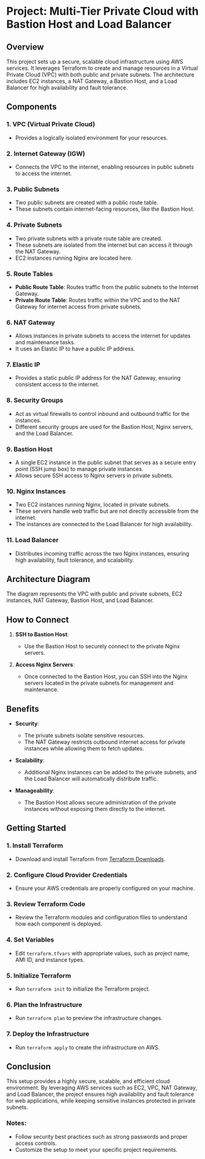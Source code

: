 
# Project: Multi-Tier Private Cloud with Bastion Host and Load Balancer

## Overview

This project sets up a secure, scalable cloud infrastructure using AWS services. It leverages Terraform to create and manage resources in a Virtual Private Cloud (VPC) with both public and private subnets. The architecture includes EC2 instances, a NAT Gateway, a Bastion Host, and a Load Balancer for high availability and fault tolerance. 

## Components

### 1. **VPC (Virtual Private Cloud)**
   - Provides a logically isolated environment for your resources.

### 2. **Internet Gateway (IGW)**
   - Connects the VPC to the internet, enabling resources in public subnets to access the internet.

### 3. **Public Subnets**
   - Two public subnets are created with a public route table.
   - These subnets contain internet-facing resources, like the Bastion Host.

### 4. **Private Subnets**
   - Two private subnets with a private route table are created.
   - These subnets are isolated from the internet but can access it through the NAT Gateway.
   - EC2 instances running Nginx are located here.

### 5. **Route Tables**
   - **Public Route Table**: Routes traffic from the public subnets to the Internet Gateway.
   - **Private Route Table**: Routes traffic within the VPC and to the NAT Gateway for internet access from private subnets.

### 6. **NAT Gateway**
   - Allows instances in private subnets to access the internet for updates and maintenance tasks.
   - It uses an Elastic IP to have a public IP address.

### 7. **Elastic IP**
   - Provides a static public IP address for the NAT Gateway, ensuring consistent access to the internet.

### 8. **Security Groups**
   - Act as virtual firewalls to control inbound and outbound traffic for the instances.
   - Different security groups are used for the Bastion Host, Nginx servers, and the Load Balancer.

### 9. **Bastion Host**
   - A single EC2 instance in the public subnet that serves as a secure entry point (SSH jump box) to manage private instances.
   - Allows secure SSH access to Nginx servers in private subnets.

### 10. **Nginx Instances**
   - Two EC2 instances running Nginx, located in private subnets.
   - These servers handle web traffic but are not directly accessible from the internet.
   - The instances are connected to the Load Balancer for high availability.

### 11. **Load Balancer**
   - Distributes incoming traffic across the two Nginx instances, ensuring high availability, fault tolerance, and scalability.

## Architecture Diagram

<!-- Include your architecture diagram here -->
The diagram represents the VPC with public and private subnets, EC2 instances, NAT Gateway, Bastion Host, and Load Balancer.

## How to Connect

1. **SSH to Bastion Host**: 
   - Use the Bastion Host to securely connect to the private Nginx servers.
   
2. **Access Nginx Servers**:
   - Once connected to the Bastion Host, you can SSH into the Nginx servers located in the private subnets for management and maintenance.

## Benefits

- **Security**: 
   - The private subnets isolate sensitive resources.
   - The NAT Gateway restricts outbound internet access for private instances while allowing them to fetch updates.
   
- **Scalability**:
   - Additional Nginx instances can be added to the private subnets, and the Load Balancer will automatically distribute traffic.

- **Manageability**:
   - The Bastion Host allows secure administration of the private instances without exposing them directly to the internet.

## Getting Started

### 1. **Install Terraform**
   - Download and install Terraform from [Terraform Downloads](https://www.terraform.io/downloads).

### 2. **Configure Cloud Provider Credentials**
   - Ensure your AWS credentials are properly configured on your machine.

### 3. **Review Terraform Code**
   - Review the Terraform modules and configuration files to understand how each component is deployed.

### 4. **Set Variables**
   - Edit `terraform.tfvars` with appropriate values, such as project name, AMI ID, and instance types.

### 5. **Initialize Terraform**
   - Run `terraform init` to initialize the Terraform project.

### 6. **Plan the Infrastructure**
   - Run `terraform plan` to preview the infrastructure changes.

### 7. **Deploy the Infrastructure**
   - Run `terraform apply` to create the infrastructure on AWS.

## Conclusion

This setup provides a highly secure, scalable, and efficient cloud environment. By leveraging AWS services such as EC2, VPC, NAT Gateway, and Load Balancer, the project ensures high availability and fault tolerance for web applications, while keeping sensitive instances protected in private subnets.

### Notes:
- Follow security best practices such as strong passwords and proper access controls.
- Customize the setup to meet your specific project requirements.
